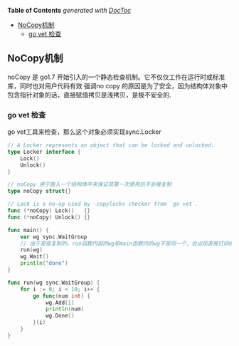 <!-- START doctoc generated TOC please keep comment here to allow auto update -->
<!-- DON'T EDIT THIS SECTION, INSTEAD RE-RUN doctoc TO UPDATE -->
**Table of Contents**  *generated with [DocToc](https://github.com/thlorenz/doctoc)*

- [NoCopy机制](#nocopy%E6%9C%BA%E5%88%B6)
  - [go vet 检查](#go-vet-%E6%A3%80%E6%9F%A5)

<!-- END doctoc generated TOC please keep comment here to allow auto update -->



## NoCopy机制

noCopy 是 go1.7 开始引入的一个静态检查机制。它不仅仅工作在运行时或标准库，同时也对用户代码有效
强调no copy 的原因是为了安全，因为结构体对象中包含指针对象的话，直接赋值拷贝是浅拷贝，是极不安全的.

### go vet 检查
go vet工具来检查，那么这个对象必须实现sync.Locker
```go
// A Locker represents an object that can be locked and unlocked.
type Locker interface {
    Lock()
    Unlock()
}

// noCopy 用于嵌入一个结构体中来保证其第一次使用后不会被复制
type noCopy struct{}

// Lock is a no-op used by -copylocks checker from `go vet`.
func (*noCopy) Lock()   {}
func (*noCopy) Unlock() {}
```


```go
func main() {
    var wg sync.WaitGroup
    // 由于是值复制的，run函数内部的wg和main函数内的wg不是同一个，会出现直接打印done的情况
    run(wg)
    wg.Wait()
    println("done")
}

func run(wg sync.WaitGroup) {
    for i := 0; i < 10; i++ {
        go func(num int) {
            wg.Add(1)
            println(num)
            wg.Done()
        }(i)
    }
}
```
